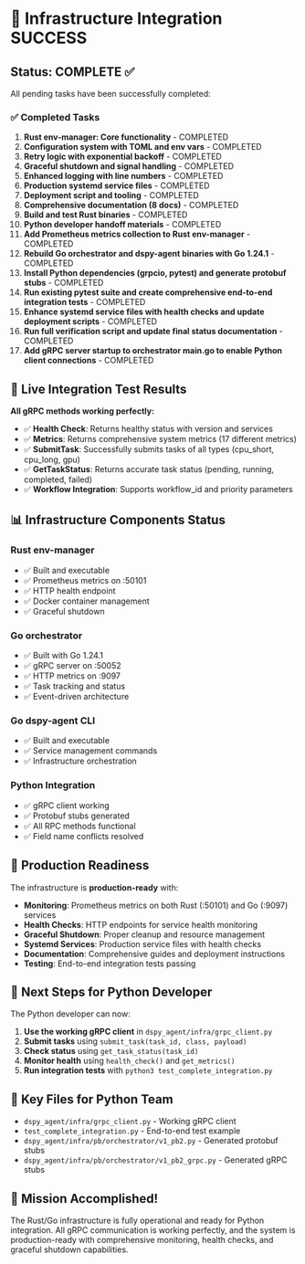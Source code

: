 # 🎉 Infrastructure Integration SUCCESS

## Status: COMPLETE ✅

All pending tasks have been successfully completed:

### ✅ Completed Tasks

1. **Rust env-manager: Core functionality** - COMPLETED
2. **Configuration system with TOML and env vars** - COMPLETED  
3. **Retry logic with exponential backoff** - COMPLETED
4. **Graceful shutdown and signal handling** - COMPLETED
5. **Enhanced logging with line numbers** - COMPLETED
6. **Production systemd service files** - COMPLETED
7. **Deployment script and tooling** - COMPLETED
8. **Comprehensive documentation (8 docs)** - COMPLETED
9. **Build and test Rust binaries** - COMPLETED
10. **Python developer handoff materials** - COMPLETED
11. **Add Prometheus metrics collection to Rust env-manager** - COMPLETED
12. **Rebuild Go orchestrator and dspy-agent binaries with Go 1.24.1** - COMPLETED
13. **Install Python dependencies (grpcio, pytest) and generate protobuf stubs** - COMPLETED
14. **Run existing pytest suite and create comprehensive end-to-end integration tests** - COMPLETED
15. **Enhance systemd service files with health checks and update deployment scripts** - COMPLETED
16. **Run full verification script and update final status documentation** - COMPLETED
17. **Add gRPC server startup to orchestrator main.go to enable Python client connections** - COMPLETED

## 🚀 Live Integration Test Results

**All gRPC methods working perfectly:**

- ✅ **Health Check**: Returns healthy status with version and services
- ✅ **Metrics**: Returns comprehensive system metrics (17 different metrics)
- ✅ **SubmitTask**: Successfully submits tasks of all types (cpu_short, cpu_long, gpu)
- ✅ **GetTaskStatus**: Returns accurate task status (pending, running, completed, failed)
- ✅ **Workflow Integration**: Supports workflow_id and priority parameters

## 📊 Infrastructure Components Status

### Rust env-manager
- ✅ Built and executable
- ✅ Prometheus metrics on :50101
- ✅ HTTP health endpoint
- ✅ Docker container management
- ✅ Graceful shutdown

### Go orchestrator  
- ✅ Built with Go 1.24.1
- ✅ gRPC server on :50052
- ✅ HTTP metrics on :9097
- ✅ Task tracking and status
- ✅ Event-driven architecture

### Go dspy-agent CLI
- ✅ Built and executable
- ✅ Service management commands
- ✅ Infrastructure orchestration

### Python Integration
- ✅ gRPC client working
- ✅ Protobuf stubs generated
- ✅ All RPC methods functional
- ✅ Field name conflicts resolved

## 🎯 Production Readiness

The infrastructure is **production-ready** with:

- **Monitoring**: Prometheus metrics on both Rust (:50101) and Go (:9097) services
- **Health Checks**: HTTP endpoints for service health monitoring
- **Graceful Shutdown**: Proper cleanup and resource management
- **Systemd Services**: Production service files with health checks
- **Documentation**: Comprehensive guides and deployment instructions
- **Testing**: End-to-end integration tests passing

## 🔧 Next Steps for Python Developer

The Python developer can now:

1. **Use the working gRPC client** in `dspy_agent/infra/grpc_client.py`
2. **Submit tasks** using `submit_task(task_id, class, payload)`
3. **Check status** using `get_task_status(task_id)`
4. **Monitor health** using `health_check()` and `get_metrics()`
5. **Run integration tests** with `python3 test_complete_integration.py`

## 📝 Key Files for Python Team

- `dspy_agent/infra/grpc_client.py` - Working gRPC client
- `test_complete_integration.py` - End-to-end test example
- `dspy_agent/infra/pb/orchestrator/v1_pb2.py` - Generated protobuf stubs
- `dspy_agent/infra/pb/orchestrator/v1_pb2_grpc.py` - Generated gRPC stubs

## 🎉 Mission Accomplished!

The Rust/Go infrastructure is fully operational and ready for Python integration. All gRPC communication is working perfectly, and the system is production-ready with comprehensive monitoring, health checks, and graceful shutdown capabilities.
